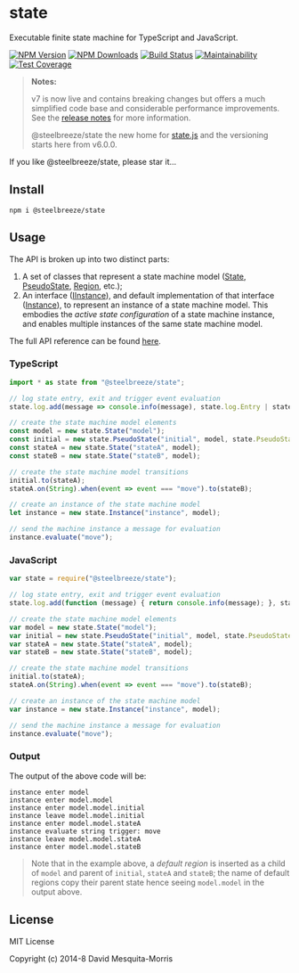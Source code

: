 # state
Executable finite state machine for TypeScript and JavaScript.

[![NPM Version][npm-image]][npm-url]
[![NPM Downloads][downloads-image]][npm-url]
[![Build Status](https://travis-ci.org/steelbreeze/state.svg?branch=master)](https://travis-ci.org/steelbreeze/state)
[![Maintainability](https://api.codeclimate.com/v1/badges/ba16b2f2be9016842326/maintainability)](https://codeclimate.com/github/steelbreeze/state/maintainability)
[![Test Coverage](https://api.codeclimate.com/v1/badges/ba16b2f2be9016842326/test_coverage)](https://codeclimate.com/github/steelbreeze/state/test_coverage)

> **Notes:**
>
>v7 is now live and contains breaking changes but offers a much simplified code base and considerable performance improvements. See the [release notes](RELEASES.md) for more information.
>
>@steelbreeze/state the new home for [state.js](https://github.com/steelbreeze/state.js) and the versioning starts here from v6.0.0.

If you like @steelbreeze/state, please star it...

## Install
```shell
npm i @steelbreeze/state
```

## Usage
The API is broken up into two distinct parts:
1. A set of classes that represent a state machine model ([State](https://steelbreeze.net/state/api/v7/classes/state.html), [PseudoState](https://steelbreeze.net/state/api/v7/classes/pseudostate.html), [Region](https://steelbreeze.net/state/api/v7/classes/region.html), etc.);
2. An interface ([IInstance](https://steelbreeze.net/state/api/v7/interfaces/iinstance.html)), and default implementation of that interface ([Instance](https://steelbreeze.net/state/api/v7/classes/instance.html)), to represent an instance of a state machine model. This embodies the *active state configuration* of a state machine instance, and enables multiple instances of the same state machine model.

The full API reference can be found [here](https://steelbreeze.net/state/api/v7).

### TypeScript
```typescript
import * as state from "@steelbreeze/state";

// log state entry, exit and trigger event evaluation
state.log.add(message => console.info(message), state.log.Entry | state.log.Exit | state.log.Evaluate);

// create the state machine model elements
const model = new state.State("model");
const initial = new state.PseudoState("initial", model, state.PseudoStateKind.Initial);
const stateA = new state.State("stateA", model);
const stateB = new state.State("stateB", model);

// create the state machine model transitions
initial.to(stateA);
stateA.on(String).when(event => event === "move").to(stateB);

// create an instance of the state machine model
let instance = new state.Instance("instance", model);

// send the machine instance a message for evaluation
instance.evaluate("move");
```
### JavaScript
```javascript
var state = require("@steelbreeze/state");

// log state entry, exit and trigger event evaluation
state.log.add(function (message) { return console.info(message); }, state.log.Entry | state.log.Exit | state.log.Evaluate);

// create the state machine model elements
var model = new state.State("model");
var initial = new state.PseudoState("initial", model, state.PseudoStateKind.Initial);
var stateA = new state.State("stateA", model);
var stateB = new state.State("stateB", model);

// create the state machine model transitions
initial.to(stateA);
stateA.on(String).when(event => event === "move").to(stateB);

// create an instance of the state machine model
var instance = new state.Instance("instance", model);

// send the machine instance a message for evaluation
instance.evaluate("move");
```
### Output
The output of the above code will be:
```shell
instance enter model
instance enter model.model
instance enter model.model.initial
instance leave model.model.initial
instance enter model.model.stateA
instance evaluate string trigger: move
instance leave model.model.stateA
instance enter model.model.stateB
```
> Note that in the example above, a *default region* is inserted as a child of ```model``` and parent of ```initial```, ```stateA``` and ```stateB```; the name of default regions copy their parent state hence seeing ```model.model``` in the output above. 
## License
MIT License

Copyright (c) 2014-8 David Mesquita-Morris

[npm-image]: https://img.shields.io/npm/v/@steelbreeze/state.svg
[npm-url]:       https://www.npmjs.com/package/@steelbreeze/state
[downloads-image]: https://img.shields.io/npm/dm/@steelbreeze/state.svg

